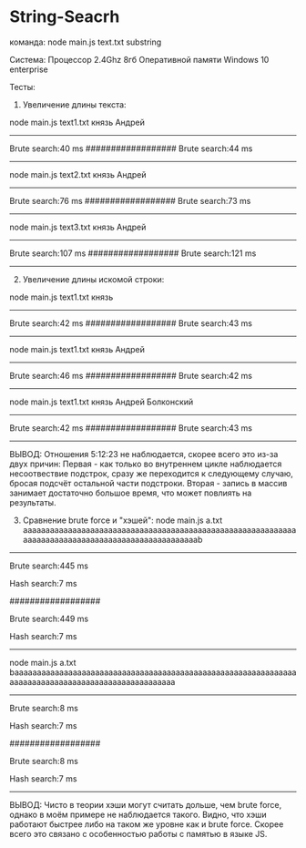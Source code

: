 # String-Seacrh

команда:
node main.js text.txt substring

Система:
Процессор 2.4Ghz
8гб Оперативной памяти
Windows 10 enterprise 

Тесты:
1) Увеличение длины текста:

  node main.js text1.txt князь Андрей
__________________
Brute search:40 ms
##################
Brute search:44 ms
__________________


  node main.js text2.txt князь Андрей
__________________
Brute search:76 ms
##################
Brute search:73 ms
__________________

  node main.js text3.txt князь Андрей
___________________
Brute search:107 ms
##################
Brute search:121 ms
___________________


2) Увеличение длины искомой строки:

  node main.js text1.txt князь
__________________
Brute search:42 ms
##################
Brute search:43 ms
__________________
  
  node main.js text1.txt князь Андрей

__________________
Brute search:46 ms
##################
Brute search:42 ms
__________________

  node main.js text1.txt князь Андрей Болконский

__________________
Brute search:42 ms
##################
Brute search:43 ms
__________________

ВЫВОД: Отношения 5:12:23 не наблюдается, скорее всего это из-за двух причин:
Первая - как только во внутреннем цикле наблюдается несоотвествие подстрок, сразу же переходится к следующему случаю, бросая подсчёт остальной части подстроки.
Вторая - запись в массив занимает достаточно большое время, что может повлиять на результаты.

3) Сравнение brute force и "хэшей":
  node main.js a.txt aaaaaaaaaaaaaaaaaaaaaaaaaaaaaaaaaaaaaaaaaaaaaaaaaaaaaaaaaaaaaaaaaaaaaaaaaaaaaaaaaaaaaaaaaaaaaaaaaaaab
__________________
Brute search:445 ms

Hash search:7 ms

##################

Brute search:449 ms

Hash search:7 ms
___________________
 
  node main.js a.txt baaaaaaaaaaaaaaaaaaaaaaaaaaaaaaaaaaaaaaaaaaaaaaaaaaaaaaaaaaaaaaaaaaaaaaaaaaaaaaaaaaaaaaaaaaaaaaaaaaaa
__________________
Brute search:8 ms

Hash search:7 ms

##################

Brute search:8 ms

Hash search:7 ms
___________________

ВЫВОД: 
Чисто в теории хэши могут считать дольше, чем brute force, однако в моём примере не наблюдается такого. Видно, что хэши работают быстрее либо на таком же уровне как и brute force. Скорее всего это связано с особенностью работы с памятью в языке JS. 
